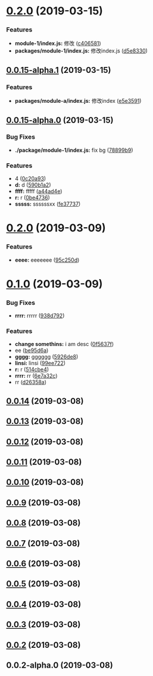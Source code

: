 # [0.2.0](http://h/compare/v0.0.15-alpha.1...v0.2.0) (2019-03-15)


### Features

* **module-1/index.js:** 修改 ([c406581](http://h/commits/c406581))
* **packages/module-1/index.js:** 修改index.js ([d5e8330](http://h/commits/d5e8330))



## [0.0.15-alpha.1](http://h/compare/v0.0.15-alpha.0...v0.0.15-alpha.1) (2019-03-15)


### Features

* **packages/module-a/index.js:** 修改index ([e5e3591](http://h/commits/e5e3591))



## [0.0.15-alpha.0](http://h/compare/v0.2.0...v0.0.15-alpha.0) (2019-03-15)


### Bug Fixes

* **./package/module-1/index.js:** fix bg ([78899b9](http://h/commits/78899b9))


### Features

* 4 ([0c20a93](http://h/commits/0c20a93))
* **d:** d ([590b1a2](http://h/commits/590b1a2))
* **ffff:** fffff ([a44ad4e](http://h/commits/a44ad4e))
* **r:** r ([0be4736](http://h/commits/0be4736))
* **sssss:** ssssssxx ([fe37737](http://h/commits/fe37737))



# [0.2.0](http://h/compare/v0.1.0...v0.2.0) (2019-03-09)


### Features

* **eeee:** eeeeeee ([95c250d](http://h/commits/95c250d))



# [0.1.0](http://h/compare/v0.0.14...v0.1.0) (2019-03-09)


### Bug Fixes

* **rrrr:** rrrrr ([938d792](http://h/commits/938d792))


### Features

* **change somethins:** i am desc ([0f5637f](http://h/commits/0f5637f))
* ee ([be95d6a](http://h/commits/be95d6a))
* **gggg:** gggggg ([5926de8](http://h/commits/5926de8))
* **linsi:** linsi ([99ee722](http://h/commits/99ee722))
* **r:** r ([514cbe4](http://h/commits/514cbe4))
* **rrrr:** rr ([6e7a32c](http://h/commits/6e7a32c))
* rr ([d26358a](http://h/commits/d26358a))



## [0.0.14](http://h/compare/v0.0.13...v0.0.14) (2019-03-08)



## [0.0.13](http://h/compare/v0.0.12...v0.0.13) (2019-03-08)



## [0.0.12](http://h/compare/v0.0.11...v0.0.12) (2019-03-08)



## [0.0.11](http://h/compare/v0.0.10...v0.0.11) (2019-03-08)



## [0.0.10](http://h/compare/v0.0.9...v0.0.10) (2019-03-08)



## [0.0.9](http://h/compare/v0.0.8...v0.0.9) (2019-03-08)



## [0.0.8](http://h/compare/v0.0.7...v0.0.8) (2019-03-08)



## [0.0.7](http://h/compare/v0.0.6...v0.0.7) (2019-03-08)



## [0.0.6](http://h/compare/v0.0.5...v0.0.6) (2019-03-08)



## [0.0.5](http://h/compare/v0.0.4...v0.0.5) (2019-03-08)



## [0.0.4](http://h/compare/v0.0.3...v0.0.4) (2019-03-08)



## [0.0.3](http://h/compare/v0.0.2...v0.0.3) (2019-03-08)



## [0.0.2](http://h/compare/v0.0.2-alpha.0...v0.0.2) (2019-03-08)



## 0.0.2-alpha.0 (2019-03-08)



